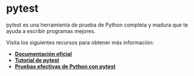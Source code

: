 # pytest

pytest es una herramienta de prueba de Python completa y madura que te ayuda a escribir programas mejores.

Visita los siguientes recursos para obtener más información:

- **[Documentación oficial](https://docs.pytest.org/)**
- **[Tutorial de pytest](https://www.tutorialspoint.com/pytest/index.htm)**
- **[Pruebas efectivas de Python con pytest](https://realpython.com/pytest-python-testing/)**
